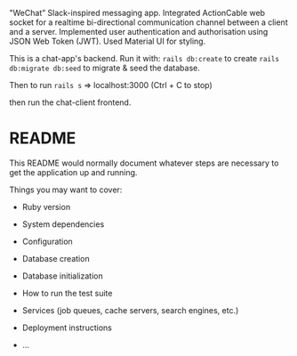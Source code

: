 "WeChat” Slack-inspired messaging app.
Integrated ActionCable web socket for a realtime bi-directional communication channel between a client and a server. Implemented user authentication and authorisation using JSON Web Token (JWT). Used Material UI for styling.

This is a chat-app's backend. Run it with:
```rails db:create```   to create 
```rails db:migrate db:seed```  to migrate & seed the database.

Then to run 
```rails s```   => localhost:3000     (Ctrl + C to stop)

then run the chat-client frontend.


# README

This README would normally document whatever steps are necessary to get the
application up and running.

Things you may want to cover:

* Ruby version

* System dependencies

* Configuration

* Database creation

* Database initialization

* How to run the test suite

* Services (job queues, cache servers, search engines, etc.)

* Deployment instructions

* ...
